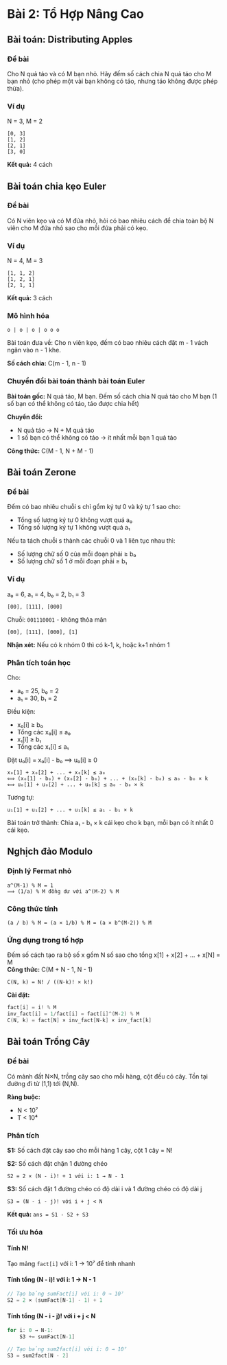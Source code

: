 # Bài 2: Tổ Hợp Nâng Cao

## Bài toán: Distributing Apples

### Đề bài

Cho N quả táo và có M bạn nhỏ. Hãy đếm số cách chia N quả táo cho M bạn nhỏ (cho phép một vài bạn không có táo, nhưng táo không được phép thừa).

### Ví dụ

N = 3, M = 2

```
[0, 3]
[1, 2]
[2, 1]
[3, 0]
```

**Kết quả:** 4 cách

## Bài toán chia kẹo Euler

### Đề bài

Có N viên kẹo và có M đứa nhỏ, hỏi có bao nhiêu cách để chia toàn bộ N viên cho M đứa nhỏ sao cho mỗi đứa phải có kẹo.

### Ví dụ

N = 4, M = 3

```
[1, 1, 2]
[1, 2, 1]
[2, 1, 1]
```

**Kết quả:** 3 cách

### Mô hình hóa

```
o | o | o | o o o
```

Bài toán đưa về: Cho n viên kẹo, đếm có bao nhiêu cách đặt m - 1 vách ngăn vào n - 1 khe.

**Số cách chia:** C(m - 1, n - 1)

### Chuyển đổi bài toán thành bài toán Euler

**Bài toán gốc:** N quả táo, M bạn. Đếm số cách chia N quả táo cho M bạn (1 số bạn có thể không có táo, táo được chia hết)

**Chuyển đổi:**

- N quả táo → N + M quả táo
- 1 số bạn có thể không có táo → ít nhất mỗi bạn 1 quả táo

**Công thức:** C(M - 1, N + M - 1)

## Bài toán Zerone

### Đề bài

Đếm có bao nhiêu chuỗi s chỉ gồm ký tự 0 và ký tự 1 sao cho:

- Tổng số lượng ký tự 0 không vượt quá a₀
- Tổng số lượng ký tự 1 không vượt quá a₁

Nếu ta tách chuỗi s thành các chuỗi 0 và 1 liên tục nhau thì:

- Số lượng chữ số 0 của mỗi đoạn phải ≥ b₀
- Số lượng chữ số 1 ở mỗi đoạn phải ≥ b₁

### Ví dụ

a₀ = 6, a₁ = 4, b₀ = 2, b₁ = 3

```
[00], [111], [000]
```

Chuỗi: `001110001` - không thỏa mãn

```
[00], [111], [000], [1]
```

**Nhận xét:** Nếu có k nhóm 0 thì có k-1, k, hoặc k+1 nhóm 1

### Phân tích toán học

Cho:

- a₀ = 25, b₀ = 2
- a₁ = 30, b₁ = 2

Điều kiện:

- x₀[i] ≥ b₀
- Tổng các x₀[i] ≤ a₀
- x₁[i] ≥ b₁
- Tổng các x₁[i] ≤ a₁

Đặt u₀[i] = x₀[i] - b₀ ⟹ u₀[i] ≥ 0

```
x₀[1] + x₀[2] + ... + x₀[k] ≤ a₀
⟺ (x₀[1] - b₀) + (x₀[2] - b₀) + ... + (x₀[k] - b₀) ≤ a₀ - b₀ × k
⟺ u₀[1] + u₀[2] + ... + u₀[k] ≤ a₀ - b₀ × k
```

Tương tự:

```
u₁[1] + u₁[2] + ... + u₁[k] ≤ a₁ - b₁ × k
```

Bài toán trở thành: Chia a₁ - b₁ × k cái kẹo cho k bạn, mỗi bạn có ít nhất 0 cái kẹo.

## Nghịch đảo Modulo

### Định lý Fermat nhỏ

```
a^(M-1) % M = 1
⟹ (1/a) % M đồng dư với a^(M-2) % M
```

### Công thức tính

```
(a / b) % M = (a × 1/b) % M = (a × b^(M-2)) % M
```

### Ứng dụng trong tổ hợp

Đếm số cách tạo ra bộ số x gồm N số sao cho tổng x[1] + x[2] + ... + x[N] = M  
**Công thức:** C(M + N - 1, N - 1)

```
C(N, k) = N! / ((N-k)! × k!)
```

**Cài đặt:**

```cpp
fact[i] = i! % M
inv_fact[i] = 1/fact[i] = fact[i]^(M-2) % M
C(N, k) = fact[N] × inv_fact[N-k] × inv_fact[k]
```

## Bài toán Trồng Cây

### Đề bài

Có mảnh đất N×N, trồng cây sao cho mỗi hàng, cột đều có cây. Tồn tại đường đi từ (1,1) tới (N,N).

**Ràng buộc:**

- N < 10⁷
- T < 10⁴

### Phân tích

**S1:** Số cách đặt cây sao cho mỗi hàng 1 cây, cột 1 cây = N!

**S2:** Số cách đặt chặn 1 đường chéo

```
S2 = 2 × (N - i)! + 1 với i: 1 → N - 1
```

**S3:** Số cách đặt 1 đường chéo có độ dài i và 1 đường chéo có độ dài j

```
S3 = (N - i - j)! với i + j < N
```

**Kết quả:** `ans = S1 - S2 + S3`

### Tối ưu hóa

#### Tính N!

Tạo mảng `fact[i]` với i: 1 → 10⁷ để tính nhanh

#### Tính tổng (N - i)! với i: 1 → N - 1

```cpp
// Tạo bảng sumFact[i] với i: 0 → 10⁷
S2 = 2 × (sumFact[N-1] - 1) + 1
```

#### Tính tổng (N - i - j)! với i + j < N

```cpp
for i: 0 → N-1:
    S3 += sumFact[N-1]

// Tạo bảng sum2fact[i] với i: 0 → 10⁷
S3 = sum2fact[N - 2]
```
